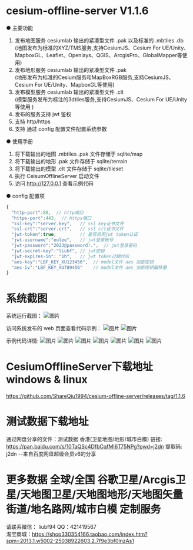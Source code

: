 # cesium-offline-server V1.1.6

● 主要功能

1. 发布地图服务 cesiumlab 输出的紧凑型文件 .pak  以及标准的 .mbtiles .db <br/>
(地图发布为标准的XYZ/TMS服务,支持CesiumJS、Cesium For UE/Unity、MapboxGL、Leaflet、Openlays、QGIS、ArcgisPro、GlobalMapper等使用)
2. 发布地形服务 cesiumlab 输出的紧凑型文件 .pak <br/>
(地形发布为标准的Cesium服务和MapBoxRGB服务,支持CesiumJS、Cesium For UE/Unity、MapboxGL等使用)
3. 发布模型服务 cesiumlab 输出的紧凑型文件 .clt <br/>
(模型服务发布为标注的3dtiles服务,支持CesiumJS、Cesium For UE/Unity等使用  )
4. 发布的服务支持 jwt 鉴权
5. 支持 http/https
6. 支持 通过 config 配置文件配置系统参数

● 使用手册

1. 将下载输出的地图 .mbtiles .pak 文件存储于 sqlite/map
2. 将下载输出的地形 .pak 文件存储于 sqlite/terrain
3. 将下载输出的模型 .clt 文件存储于 sqlite/tileset
4. 执行 CeisumOfflineServer 启动文件
5. 访问 http://127.0.0.1 查看示例代码

● config 配置项

```javascript
{
  "http-port":80,  // http端口
  "https-port":443,  // https端口
  "ssl-key":"server.key",   // ssl key证书文件
  "ssl-crt":"server.crt",   // ssl crt证书文件
  "jwt-token":true,         // 是否启用jwt token认证
  "jwt-username":"eulee",   // jwt登录帐号
  "jwt-password":"2023@password!.",  // jwt登录密码
  "jwt-secret-key":"liubf", // jwt密钥
  "jwt-expires-in": "1h",   // jwt token过期时间
  "aes-key":"LBF_KEY_XU123456",  // model文件 aes 加密密钥
  "aes-iv":"LBF_KEY_XU789456"    // model文件 aes 加密密钥偏移量
}
```

# 系统截图

系统运行截图：
![图片](https://devmodels.oss-cn-shenzhen.aliyuncs.com/devtest/liubofang/images/%E5%BE%AE%E4%BF%A1%E5%9B%BE%E7%89%87_20230801175802.png)

访问系统发布的 web 页面查看代码示例：
![图片](https://devmodels.oss-cn-shenzhen.aliyuncs.com/devtest/liubofang/images/%E5%BE%AE%E4%BF%A1%E5%9B%BE%E7%89%87_20230801180410.png)
![图片](https://devmodels.oss-cn-shenzhen.aliyuncs.com/devtest/liubofang/images/%E5%BE%AE%E4%BF%A1%E5%9B%BE%E7%89%87_20230801180357.png)

示例代码详情:
![图片](https://devmodels.oss-cn-shenzhen.aliyuncs.com/devtest/liubofang/images/%E5%BE%AE%E4%BF%A1%E5%9B%BE%E7%89%87_20230801175028.png)
![图片](https://devmodels.oss-cn-shenzhen.aliyuncs.com/devtest/liubofang/images/7101.png)
![图片](https://devmodels.oss-cn-shenzhen.aliyuncs.com/devtest/liubofang/images/7102.jpg)
![图片](https://devmodels.oss-cn-shenzhen.aliyuncs.com/devtest/liubofang/images/7103.jpg)
![图片](https://devmodels.oss-cn-shenzhen.aliyuncs.com/devtest/liubofang/images/7104.jpg)
![图片](https://devmodels.oss-cn-shenzhen.aliyuncs.com/devtest/liubofang/images/7105.jpg)
![图片](https://devmodels.oss-cn-shenzhen.aliyuncs.com/devtest/liubofang/images/7106.jpg)

#  CesiumOfflineServer下载地址 windows & linux

https://github.com/ShareQiu1994/cesium-offline-server/releases/tag/1.1.6

# 测试数据下载地址

通过网盘分享的文件：测试数据 香港(卫星地图/地形/城市白模)
链接: https://pan.baidu.com/s/10TaQSc4DfbCqfMI6T75NPg?pwd=j2dn 提取码: j2dn 
--来自百度网盘超级会员v6的分享

# 更多数据 全球/全国  谷歌卫星/Arcgis卫星/天地图卫星/天地图地形/天地图矢量街道/地名路网/城市白模 定制服务

请联系微信： liubf94 QQ：421419567 <br/>
淘宝商城：https://shop330354166.taobao.com/index.htm?spm=2013.1.w5002-25038922603.2.7f9e3bf0lnzAs1

